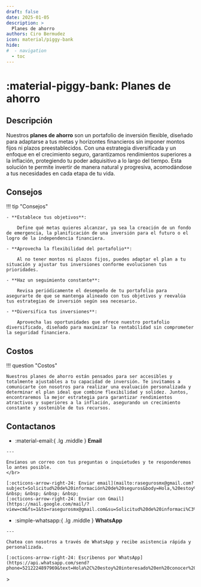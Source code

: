 ```yaml
---
draft: false
date: 2025-01-05
description: >
  Planes de ahorro
authors: Ciro Bermudez
icon: material/piggy-bank
hide: 
#  - navigation
  - toc
---
```


# :material-piggy-bank: Planes de ahorro

## Descripción

<div class="justify" markdown>

Nuestros **planes de ahorro** son un portafolio de inversión flexible, diseñado para adaptarse a tus metas y horizontes financieros sin imponer montos fijos ni plazos preestablecidos. Con una estrategia diversificada y un enfoque en el crecimiento seguro, garantizamos rendimientos superiores a la inflación, protegiendo tu poder adquisitivo a lo largo del tiempo. Esta solución te permite invertir de manera natural y progresiva, acomodándose a tus necesidades en cada etapa de tu vida.

</div>

## Consejos

!!! tip "Consejos"

    - **Establece tus objetivos**:

        Define qué metas quieres alcanzar, ya sea la creación de un fondo de emergencia, la planificación de una inversión para el futuro o el logro de la independencia financiera.

    - **Aprovecha la flexibilidad del portafolio**:

        Al no tener montos ni plazos fijos, puedes adaptar el plan a tu situación y ajustar tus inversiones conforme evolucionen tus prioridades.

    - **Haz un seguimiento constante**:

        Revisa periódicamente el desempeño de tu portafolio para asegurarte de que se mantenga alineado con tus objetivos y reevalúa tus estrategias de inversión según sea necesario.

    - **Diversifica tus inversiones**:

        Aprovecha las oportunidades que ofrece nuestro portafolio diversificado, diseñado para maximizar la rentabilidad sin comprometer la seguridad financiera.

## Costos

!!! question "Costos"

    Nuestros planes de ahorro están pensados para ser accesibles y totalmente ajustables a tu capacidad de inversión. Te invitamos a comunicarte con nosotros para realizar una evaluación personalizada y determinar el plan ideal que combine flexibilidad y solidez. Juntos, encontraremos la mejor estrategia para garantizar rendimientos atractivos y superiores a la inflación, asegurando un crecimiento constante y sostenible de tus recursos.

    
## Contactanos

<div class="grid cards" markdown>

-    :material-email:{ .lg .middle } __Email__

    ---

    Envíanos un correo con tus preguntas o inquietudes y te responderemos lo antes posible.
    </br>

    [:octicons-arrow-right-24: Enviar email](mailto:rasegurosmx@gmail.com?subject=Solicitud%20de%20información%20de%20seguros&body=Hola,%20estoy%20interesado%20en%20conocer%20más%20sobre%20las%20opciones%20de%20seguro.%20Agradecería%20su%20respuesta.%20Saludos.) &nbsp; &nbsp; &nbsp; &nbsp;
    [:octicons-arrow-right-24: Enviar con Gmail](https://mail.google.com/mail/?view=cm&fs=1&to=rasegurosmx@gmail.com&su=Solicitud%20de%20informaci%C3%B3n%20de%20seguros&body=Hola,%20estoy%20interesado%20en%20conocer%20m%C3%A1s%20sobre%20las%20opciones%20de%20seguro.%20Agradecer%C3%ADa%20su%20respuesta.%20Saludos.)

-    :simple-whatsapp:{ .lg .middle } __WhatsApp__

    ---

    Chatea con nosotros a través de WhatsApp y recibe asistencia rápida y personalizada.

    [:octicons-arrow-right-24: Escribenos por WhatsApp](https://api.whatsapp.com/send?phone=5212224897969&text=Hola%2C%20estoy%20interesado%20en%20conocer%20m%C3%A1s%20sobre%20las%20opciones%20de%20seguro.%20Agradecer%C3%ADa%20su%20respuesta.%20Saludos.)

</div>>

